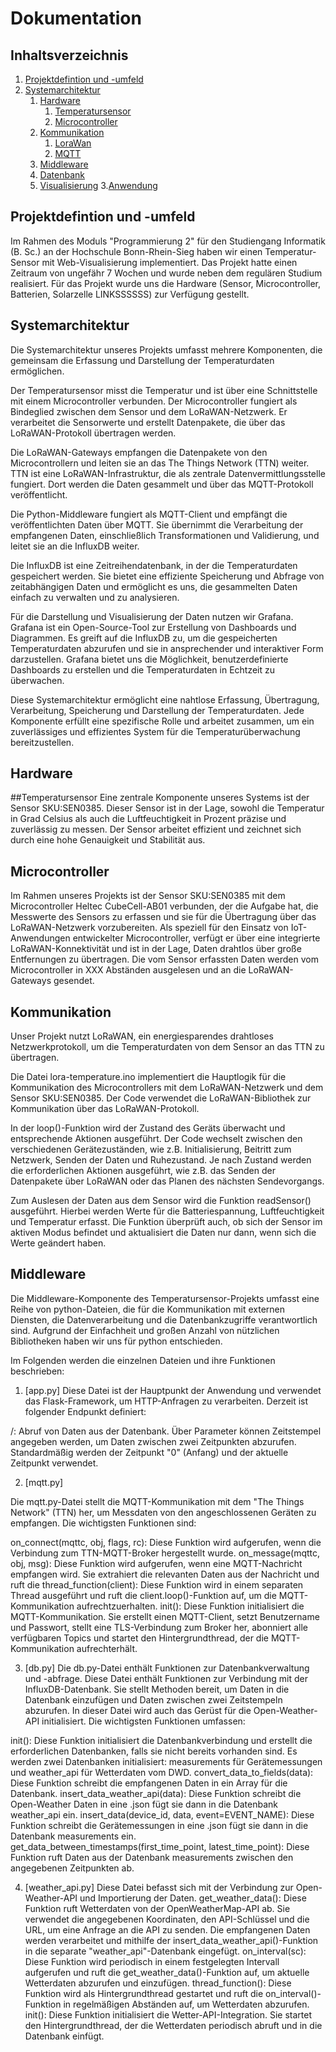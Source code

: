 # Dokumentation

## Inhaltsverzeichnis
1. [Projektdefintion und -umfeld](#projekt)
2. [Systemarchitektur](#architektur)
    1. [Hardware](#hardware)
        1. [Temperatursensor](#sensor)
        2. [Microcontroller](#microcontroller)
    3. [Kommunikation](#kommunikation)
        1. [LoraWan](#lorawan)
        2. [MQTT](#mqtt)
    4. [Middleware](#middleware)
    5. [Datenbank](#datenbank)
    6. [Visualisierung](#visualisierung)
3.[Anwendung](#anwendung)

## Projektdefintion und -umfeld

Im Rahmen des Moduls "Programmierung 2" für den Studiengang Informatik (B. Sc.) an der Hochschule Bonn-Rhein-Sieg haben wir einen Temperatur-Sensor mit Web-Visualisierung implementiert.
Das Projekt hatte einen Zeitraum von ungefähr 7 Wochen und wurde neben dem regulären Studium realisiert. 
Für das Projekt wurde uns die Hardware (Sensor, Microcontroller, Batterien, Solarzelle LINKSSSSSS) zur Verfügung gestellt.

## Systemarchitektur

Die Systemarchitektur unseres Projekts umfasst mehrere Komponenten, die gemeinsam die Erfassung und Darstellung der Temperaturdaten ermöglichen.

Der Temperatursensor misst die Temperatur und ist über eine Schnittstelle mit einem Microcontroller verbunden. 
Der Microcontroller fungiert als Bindeglied zwischen dem Sensor und dem LoRaWAN-Netzwerk. 
Er verarbeitet die Sensorwerte und erstellt Datenpakete, die über das LoRaWAN-Protokoll übertragen werden.

Die LoRaWAN-Gateways empfangen die Datenpakete von den Microcontrollern und leiten sie an das The Things Network (TTN) weiter. 
TTN ist eine LoRaWAN-Infrastruktur, die als zentrale Datenvermittlungsstelle fungiert. 
Dort werden die Daten gesammelt und über das MQTT-Protokoll veröffentlicht.

Die Python-Middleware fungiert als MQTT-Client und empfängt die veröffentlichten Daten über MQTT. 
Sie übernimmt die Verarbeitung der empfangenen Daten, einschließlich Transformationen und Validierung, und leitet sie an die InfluxDB weiter.

Die InfluxDB ist eine Zeitreihendatenbank, in der die Temperaturdaten gespeichert werden. 
Sie bietet eine effiziente Speicherung und Abfrage von zeitabhängigen Daten und ermöglicht es uns, die gesammelten Daten einfach zu verwalten und zu analysieren.

Für die Darstellung und Visualisierung der Daten nutzen wir Grafana. Grafana ist ein Open-Source-Tool zur Erstellung von Dashboards und Diagrammen. 
Es greift auf die InfluxDB zu, um die gespeicherten Temperaturdaten abzurufen und sie in ansprechender und interaktiver Form darzustellen. 
Grafana bietet uns die Möglichkeit, benutzerdefinierte Dashboards zu erstellen und die Temperaturdaten in Echtzeit zu überwachen.

Diese Systemarchitektur ermöglicht eine nahtlose Erfassung, Übertragung, Verarbeitung, Speicherung und Darstellung der Temperaturdaten. 
Jede Komponente erfüllt eine spezifische Rolle und arbeitet zusammen, um ein zuverlässiges und effizientes System für die Temperaturüberwachung bereitzustellen. 

## Hardware
##Temperatursensor
Eine zentrale Komponente unseres Systems ist der Sensor SKU:SEN0385.
Dieser Sensor ist in der Lage, sowohl die Temperatur in Grad Celsius als auch die Luftfeuchtigkeit in Prozent präzise und zuverlässig zu messen.
Der Sensor arbeitet effizient und zeichnet sich durch eine hohe Genauigkeit und Stabilität aus.


## Microcontroller

Im Rahmen unseres Projekts ist der Sensor SKU:SEN0385 mit dem Microcontroller Heltec CubeCell-AB01 verbunden, der die Aufgabe hat, die Messwerte des Sensors zu erfassen und sie für die Übertragung über das LoRaWAN-Netzwerk vorzubereiten.
Als speziell für den Einsatz von IoT-Anwendungen entwickelter Microcontroller, verfügt er über eine integrierte LoRaWAN-Konnektivität und ist in der Lage, Daten drahtlos über große Entfernungen zu übertragen.
Die vom Sensor erfassten Daten werden vom Microcontroller in XXX Abständen ausgelesen und an die LoRaWAN-Gateways gesendet.


## Kommunikation
Unser Projekt nutzt LoRaWAN, ein energiesparendes drahtloses Netzwerkprotokoll, um die Temperaturdaten von dem Sensor an das TTN zu übertragen.

Die Datei lora-temperature.ino implementiert die Hauptlogik für die Kommunikation des Microcontrollers mit dem LoRaWAN-Netzwerk und dem Sensor SKU:SEN0385. 
Der Code verwendet die LoRaWAN-Bibliothek zur Kommunikation über das LoRaWAN-Protokoll.

In der loop()-Funktion wird der Zustand des Geräts überwacht und entsprechende Aktionen ausgeführt. Der Code wechselt zwischen den verschiedenen Gerätezuständen, wie z.B. Initialisierung, Beitritt zum Netzwerk, Senden der Daten und Ruhezustand. Je nach Zustand werden die erforderlichen Aktionen ausgeführt, wie z.B. das Senden der Datenpakete über LoRaWAN oder das Planen des nächsten Sendevorgangs.

Zum Auslesen der Daten aus dem Sensor wird die Funktion readSensor() ausgeführt. Hierbei werden Werte für die Batteriespannung, Luftfeuchtigkeit und Temperatur erfasst. Die Funktion überprüft auch, ob sich der Sensor im aktiven Modus befindet und aktualisiert die Daten nur dann, wenn sich die Werte geändert haben.


## Middleware

Die Middleware-Komponente des Temperatursensor-Projekts umfasst eine Reihe von python-Dateien, die für die Kommunikation mit externen Diensten, die Datenverarbeitung und die Datenbankzugriffe verantwortlich sind.
Aufgrund der Einfachheit und großen Anzahl von nützlichen Bibliotheken haben wir uns für python entschieden.

Im Folgenden werden die einzelnen Dateien und ihre Funktionen beschrieben:

1. [app.py]
Diese Datei ist der Hauptpunkt der Anwendung und verwendet das Flask-Framework, um HTTP-Anfragen zu verarbeiten. Derzeit ist folgender Endpunkt definiert:

/: Abruf von Daten aus der Datenbank. Über Parameter können Zeitstempel angegeben werden, um Daten zwischen zwei Zeitpunkten abzurufen. Standardmäßig werden der Zeitpunkt "0" (Anfang) und der aktuelle Zeitpunkt verwendet.


2. [mqtt.py]

Die mqtt.py-Datei stellt die MQTT-Kommunikation mit dem "The Things Network" (TTN) her, um Messdaten von den angeschlossenen Geräten zu empfangen. Die wichtigsten Funktionen sind:

on_connect(mqttc, obj, flags, rc): Diese Funktion wird aufgerufen, wenn die Verbindung zum TTN-MQTT-Broker hergestellt wurde.
on_message(mqttc, obj, msg): Diese Funktion wird aufgerufen, wenn eine MQTT-Nachricht empfangen wird. Sie extrahiert die relevanten Daten aus der Nachricht und ruft die 
thread_function(client): Diese Funktion wird in einem separaten Thread ausgeführt und ruft die client.loop()-Funktion auf, um die MQTT-Kommunikation aufrechtzuerhalten.
init(): Diese Funktion initialisiert die MQTT-Kommunikation. Sie erstellt einen MQTT-Client, setzt Benutzername und Passwort, stellt eine TLS-Verbindung zum Broker her, abonniert alle verfügbaren Topics und startet den Hintergrundthread, der die MQTT-Kommunikation aufrechterhält.


3. [db.py]
Die db.py-Datei enthält Funktionen zur Datenbankverwaltung und -abfrage. Diese Datei enthält Funktionen zur Verbindung mit der InfluxDB-Datenbank. Sie stellt Methoden bereit, um Daten in die Datenbank einzufügen und Daten zwischen zwei Zeitstempeln abzurufen. In dieser Datei wird auch das Gerüst für die Open-Weather-API initialisiert. Die wichtigsten Funktionen umfassen:

init(): Diese Funktion initialisiert die Datenbankverbindung und erstellt die erforderlichen Datenbanken, falls sie nicht bereits vorhanden sind. Es werden zwei Datenbanken initialisiert: measurements für Gerätemessungen und weather_api für Wetterdaten vom DWD.
convert_data_to_fields(data): Diese Funktion schreibt die empfangenen Daten in ein Array für die Datenbank.
insert_data_weather_api(data): Diese Funktion schreibt die Open-Weather Daten in eine .json fügt sie dann in die Datenbank weather_api ein.
insert_data(device_id, data, event=EVENT_NAME): Diese Funktion schreibt die Gerätemessungen in eine .json fügt sie dann in die Datenbank measurements ein.
get_data_between_timestamps(first_time_point, latest_time_point): Diese Funktion ruft Daten aus der Datenbank measurements zwischen den angegebenen Zeitpunkten ab.


4. [weather_api.py]
Diese Datei befasst sich mit der Verbindung zur Open-Weather-API und Importierung der Daten.
get_weather_data(): Diese Funktion ruft Wetterdaten von der OpenWeatherMap-API ab. Sie verwendet die angegebenen Koordinaten, den API-Schlüssel und die URL, um eine Anfrage an die API zu senden. Die empfangenen Daten werden verarbeitet und mithilfe der insert_data_weather_api()-Funktion in die separate "weather_api"-Datenbank eingefügt.
on_interval(sc): Diese Funktion wird periodisch in einem festgelegten Intervall aufgerufen und ruft die get_weather_data()-Funktion auf, um aktuelle Wetterdaten abzurufen und einzufügen.
thread_function(): Diese Funktion wird als Hintergrundthread gestartet und ruft die on_interval()-Funktion in regelmäßigen Abständen auf, um Wetterdaten abzurufen.
init(): Diese Funktion initialisiert die Wetter-API-Integration. Sie startet den Hintergrundthread, der die Wetterdaten periodisch abruft und in die Datenbank einfügt.
